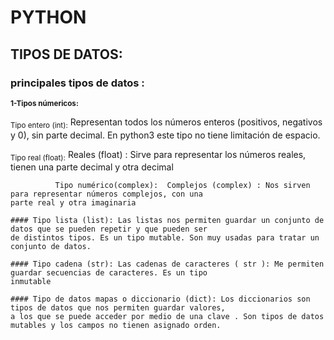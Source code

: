 
# PYTHON
## TIPOS DE DATOS:
### principales tipos de datos :

  <sup> __1-Tipos númericos:__</sup>

<sub> Tipo entero (int):</sub>  Representan todos los números enteros (positivos, negativos y 0), sin parte decimal. En                                   python3 este tipo no tiene limitación de espacio.
              
<sub>Tipo real (float):</sub>  Reales (float) : Sirve para representar los números reales, tienen una parte decimal y                                   otra decimal
              
              Tipo numérico(complex):  Complejos (complex) : Nos sirven para representar números complejos, con una                                             parte real y otra imaginaria

    #### Tipo lista (list): Las listas nos permiten guardar un conjunto de datos que se pueden repetir y que pueden ser                               de distintos tipos. Es un tipo mutable. Son muy usadas para tratar un conjunto de datos.
    
    #### Tipo cadena (str): Las cadenas de caracteres ( str ): Me permiten guardar secuencias de caracteres. Es un tipo                               inmutable
    
    #### Tipo de datos mapas o diccionario (dict): Los diccionarios son tipos de datos que nos permiten guardar valores,                                                    a los que se puede acceder por medio de una clave . Son tipos de datos                                                    mutables y los campos no tienen asignado orden.
